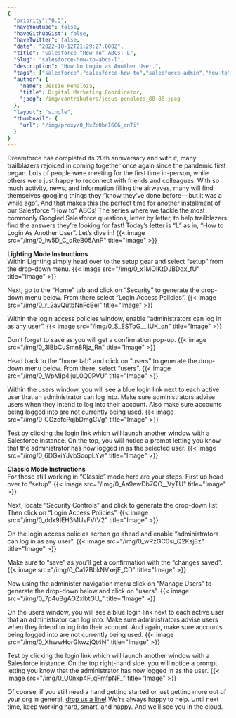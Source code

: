 ```yaml
---
{
  "priority":"0.5",
  "haveYoutube": false,
  "haveGithubGist": false,
  "haveTwitter": false,
  "date": "2022-10-12T21:29:27.000Z",
  "title": "Salesforce “How To” ABCs: L",
  "Slug": "salesforce-how-to-abcs-l",
  "description": "How to Login as Another User.",
  "tags": ["salesforce","salesforce-how-to","salesforce-admin","how-to","salesforce-how-to-abcs"],
  "author": {
    "name": Jessie Penaloza,
    "title": Digital Marketing Coordinator,
    "jpeg": /img/contributors/jesus-penaloza_88-88.jpeg
  },
  "layout": "single",
  "thumbnail": {
    "url": "/img/proxy/0_NxZc0bnI6G6_qnTi"
  }
}
---
```

Dreamforce has completed its 20th anniversary and with it, many trailblazers rejoiced in coming together once again since the pandemic first began. Lots of people were meeting for the first time in-person, while others were just happy to reconnect with friends and colleagues. With so much activity, news, and information filling the airwaves, many will find themselves googling things they “know they’ve done before — but it was a while ago”. And that makes this the perfect time for another installment of our Salesforce “How to” ABCs! The series where we tackle the most commonly Googled Salesforce questions, letter by letter, to help trailblazers find the answers they’re looking for fast!
Today’s letter is “L” as in, “How to Login As Another User”. Let’s dive in!
{{< image src="/img/0_lw5D_C_dReB05AnP" title="Image" >}}

<strong>Lighting Mode Instructions<br></strong>Within Lighting simply head over to the setup gear and select “setup” from the drop-down menu.
{{< image src="/img/0_x1MOlKtDJBDqx_fU" title="Image" >}}

Next, go to the “Home” tab and click on “Security” to generate the drop-down menu below. From there select “Login Access Policies”.
{{< image src="/img/0_r_2avQutbNnFcBeI" title="Image" >}}

Within the login access policies window, enable “administrators can log in as any user”.
{{< image src="/img/0_S_ESToG__ilUK_on" title="Image" >}}

Don’t forget to save as you will get a confirmation pop-up.
{{< image src="/img/0_3lBbCuSmn8Rjz_Rn" title="Image" >}}

Head back to the “home tab” and click on “users” to generate the drop-down menu below. From there, select “users”.
{{< image src="/img/0_WpMIp4ijuL0Q0PVU" title="Image" >}}

Within the users window, you will see a blue login link next to each active user that an administrator can log into. Make sure administrators advise users when they intend to log into their account. Also make sure accounts being logged into are not currently being used.
{{< image src="/img/0_CGzofcPqjbDmgCVg" title="Image" >}}

Test by clicking the login link which will launch another window with a Salesforce instance. On the top, you will notice a prompt letting you know that the administrator has now logged in as the selected user.
{{< image src="/img/0_6DGxiYJvbSoopLYw" title="Image" >}}

<strong>Classic Mode Instructions<br></strong>For those still working in “Classic” mode here are your steps. First up head over to “setup”.
{{< image src="/img/0_Aa9ewDb7QO__VyTU" title="Image" >}}

Next, locate “Security Controls” and click to generate the drop-down list. Then click on “Login Access Policies”.
{{< image src="/img/0_ddk9IEH3MUvFVtV2" title="Image" >}}

On the login access policies screen go ahead and enable “administrators can log in as any user”.
{{< image src="/img/0_wRzGC0si_Q2Ksj8z" title="Image" >}}

Make sure to “save” as you’ll get a confirmation with the “changes saved”.
{{< image src="/img/0_Ca12BbkNVxejE_CD" title="Image" >}}

Now using the administer navigation menu click on “Manage Users” to generate the drop-down below and click on “users”.
{{< image src="/img/0_7p4uBgAGZxlbtGU_" title="Image" >}}

On the users window, you will see a blue login link next to each active user that an administrator can log into. Make sure administrators advise users when they intend to log into their account. And again, make sure accounts being logged into are not currently being used.
{{< image src="/img/0_XhwwHorGkwzjQt4N" title="Image" >}}

Test by clicking the login link which will launch another window with a Salesforce instance. On the top right-hand side, you will notice a prompt letting you know that the administrator has now logged in as the user.
{{< image src="/img/0_U0nxp4F_qFmfpNF_" title="Image" >}}

Of course, if you still need a hand getting started or just getting more out of your org in general, [drop us a line](https://appexchange.salesforce.com/appxConsultingListingDetail?listingId=a0N30000001gF9jEAE)! We’re always happy to help.
Until next time, keep working hard, smart, and happy. And we’ll see you in the cloud.
